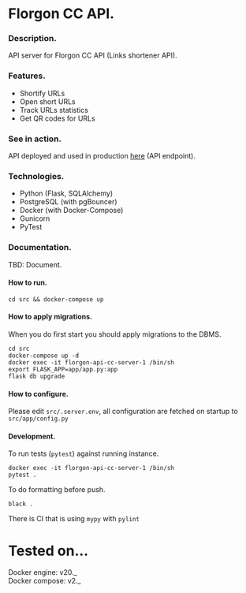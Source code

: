 # Florgon CC API.

### Description.

API server for Florgon CC API (Links shortener API).

### Features.

- Shortify URLs
- Open short URLs
- Track URLs statistics
- Get QR codes for URLs

### See in action.

API deployed and used in production [here](https://api-cc.florgon.space/v1) (API endpoint).

### Technologies.

- Python (Flask, SQLAlchemy)
- PostgreSQL (with pgBouncer)
- Docker (with Docker-Compose)
- Gunicorn
- PyTest

### Documentation.

TBD: Document.

#### How to run.

```
cd src && docker-compose up
```

#### How to apply migrations.

When you do first start you should apply migrations to the DBMS.

```
cd src
docker-compose up -d
docker exec -it florgon-api-cc-server-1 /bin/sh
export FLASK_APP=app/app.py:app
flask db upgrade
```

#### How to configure.

Please edit `src/.server.env`, all configuration are fetched on startup to `src/app/config.py`

#### Development.

To run tests (`pytest`) against running instance.

```
docker exec -it florgon-api-cc-server-1 /bin/sh
pytest .
```

To do formatting before push.

```
black .
```

There is CI that is using `mypy` with `pylint`

# Tested on...

Docker engine: v20._ \
Docker compose: v2._
